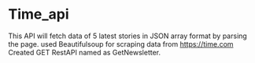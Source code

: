 # Time_api
This API will fetch data of 5 latest stories in JSON array format by parsing the page.
used Beautifulsoup for scraping data from https://time.com
Created GET RestAPI named as GetNewsletter.
